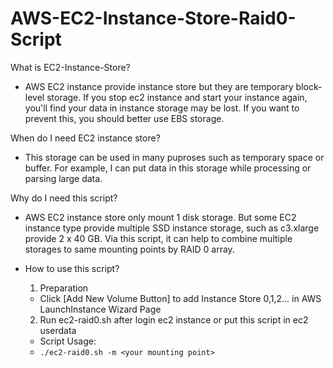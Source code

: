 AWS-EC2-Instance-Store-Raid0-Script
===
What is EC2-Instance-Store?
* AWS EC2 instance provide instance store but they are temporary block-level storage.
If you stop ec2 instance and start your instance again, you'll find your data in instance storage may be lost.
If you want to prevent this, you should better use EBS storage.

When do I need EC2 instance store?
* This storage can be used in many puproses such as temporary space or buffer. For example, I can put data in this storage while processing or parsing large data.

Why do I need this script?
* AWS EC2 instance store only mount 1 disk storage. But some EC2 instance type provide multiple SSD instance storage, such as c3.xlarge provide 2 x 40 GB. Via this script, it can help to combine multiple storages to same mounting points by RAID 0 array.

* How to use this script?
  1. Preparation
    * Click [Add New Volume Button] to add Instance Store 0,1,2... in AWS LaunchInstance Wizard Page
  2. Run ec2-raid0.sh after login ec2 instance or put this script in ec2 userdata
    * Script Usage:
    * ```./ec2-raid0.sh -m <your mounting point>```
